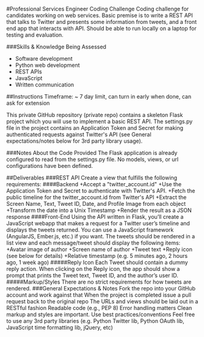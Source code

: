 #Professional Services Engineer Coding Challenge
Coding challenge for candidates working on web services. Basic premise is to write a REST API that talks to Twitter and presents some information from tweets, and a front end app that interacts with API. Should be able to run locally on a laptop for testing and evaluation.

###Skills & Knowledge Being Assessed
+ Software development
+ Python web development
+ REST APIs
+ JavaScript
+ Written communication

##Instructions
Timeframe: ~ 7 day limit, can turn in early when done, can ask for extension

This private GitHub repository (private repo) contains a skeleton Flask project which you will use to implement a basic REST API. The settings.py file in the project contains an Application Token and Secret for making authenticated requests against Twitter's API (see General expectations/notes below for 3rd party library usage).

###Notes About the Code Provided
The Flask application is already configured to read from the settings.py file.
No models, views, or url configurations have been defined.

##Deliverables
###REST API
Create a view that fulfills the following requirements:
####Backend
+Accept a "twitter_account.id"
+Use the Application Token and Secret to authenticate with Twitter's API.
+Fetch the public timeline for the twitter_account.id from Twitter's API
+Extract the Screen Name, Text, Tweet ID, Date, and Profile Image from each object
+Transform the date into a Unix Timestamp
+Render the result as a JSON response
####Front-End
Using the API written in Flask, you’ll create a JavaScript webapp that makes a request for a Twitter user’s timeline and displays the tweets returned. You can use a JavaScript framework (AngularJS, Ember.js, etc.) if you want. The tweets should be rendered in a list view and each message/tweet should display the following items:
+Avatar image of author
+Screen name of author
+Tweet text
+Reply icon (see below for details)
+Relative timestamp (e.g. 5 minutes ago, 2 hours ago, 1 week ago)
#####Reply Icon
Each Tweet should contain a dummy reply action. When clicking on the Reply icon, the app should show a prompt that prints the Tweet text, Tweet ID, and the author’s user ID.
#####Markup/Styles
There are no strict requirements for how tweets are rendered.
###General Expectations & Notes
Fork the repo into your GitHub account and work against that
When the project is completed issue a pull request back to the original repo
The URLs and views should be laid out in a RESTful fashion
Readable code (e.g., PEP 8)
Error handling matters
Clean markup and styles are important.
Use best practices/conventions
Feel free to use any 3rd party libraries (e.g. Python Twitter lib, Python OAuth lib, JavaScript time formatting lib, jQuery, etc)

